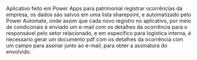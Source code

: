 Aplicativo feito em Power Apps para patrimonial registrar ocorrências da empresa, os dados são salvos em uma lista sharepoint, e automatizado pelo Power Automate, onde assim que cada novo registro no aplicativo, 
por meio de condiconais é enviado um e-mail com os detalhes da ocorrência para o responsável pelo setor relacionado, e em específico para logística interna, é necessario gerar um documento pdf com os detalhes 
da ocorrência com um campo para assinar junto ao e-mail, para obter a assinatura do envolvido.
